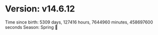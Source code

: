 # Version: v14.6.12
Time since birth: 5309 days, 127416 hours, 7644960 minutes, 458697600 seconds
Season: Spring 🌸
